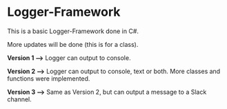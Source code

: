 # Logger-Framework

This is a basic Logger-Framework done in C#.

More updates will be done (this is for a class).

**Version 1 -->**
Logger can output to console.

**Version 2 -->**
Logger can output to console, text or both.
More classes and functions were implemented.

**Version 3 -->**
Same as Version 2, but can output a message to a Slack channel.
